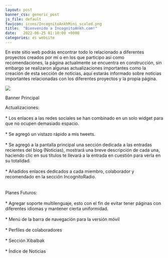 ```yaml
---
layout: post
banner_css: generic_post
js_file: default
favicon: icons/IncognitoAnkhMini_scaled.png
title:  "Bienvenido a IncognitoAnkh.com!"
date:   2022-06-25 01:10:00 +0000
categories: es website
---
```

<!-- Content -->
<p class="justify">
En este sitio web podrás encontrar todo lo relacionado a diferentes proyectos creados por mí o en los que participo así como recomendaciones, la página actualmente se encuentra en construcción, sin embargo se realizaron algunas actualizaciones importantes como la creación de esta sección de noticias, aquí estarás informado sobre noticias importantes relacionadas con los diferentes proyectos y la propia página.
</p>

<div class="card flex_default gallery_item">
    <img src="{{ site.baseurl_root }}/assets/images/banners/main.png">  
    <p>Banner Principal</p>  
</div>

<!--more-->
<p class="justify">
<span class="highlight">Actualizaciones:</span>
<br>
<br>
* Los enlaces a las redes sociales se han combinado en un solo widget para que no ocupen demasiado espacio.
<br>
<br>
* Se agregó un vistazo rápido a mis tweets.
<br>
<br>
* Se agregó a la pantalla principal una sección dedicada a las entradas recientes del blog (Noticias), mostrará una breve descripción de cada una, haciendo clic en sus títulos te llevará a la entrada en cuestión para verla en su totalidad.
<br>
<br>
* Añadidos enlaces dedicados a cada miembro, colaborador y recomendado en la sección IncognitoRadio.
<br>
<br>
<br>
<span class="highlight">Planes Futuros:</span>
<br>
<br>
* Agregar soporte multilenguaje, esto con el fin de evitar tener páginas con diferentes idiomas y mantener cierta uniformidad.
<br>
<br>
* Menú de la barra de navegación para la versión móvil
<br>
<br>
* Perfiles de colaboradores
<br>
<br>
* Sección Xibalbak
<br>
<br>
* Índice de Noticias
</p>
<!-- Load -->
<script async src="https://kit.fontawesome.com/6cc05e1e8e.js" crossorigin="anonymous"></script>
<link rel="stylesheet" href="/assets/css/modal.css">
<script async src="/assets/js/modal.js" crossorigin="anonymous"></script>